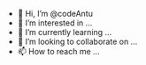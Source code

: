 - 👋 Hi, I’m @codeAntu
- 👀 I’m interested in ...
- 🌱 I’m currently learning ...
- 💞️ I’m looking to collaborate on ...
- 📫 How to reach me ...

<!---
codeAntu/codeAntu is a ✨ special ✨ repository because its `README.md` (this file) appears on your GitHub profile.
You can click the Preview link to take a look at your changes.
--->
